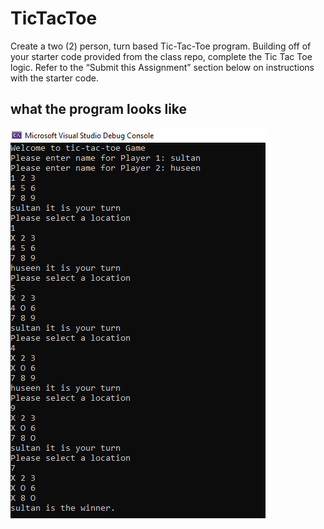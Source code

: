 # TicTacToe 
Create a two (2) person, turn based Tic-Tac-Toe program. Building off of your starter code provided from the class repo, complete the Tic Tac Toe logic. Refer to the “Submit this Assignment” section below on instructions with the starter code.


 ## what the program looks like
![](xo.png)
